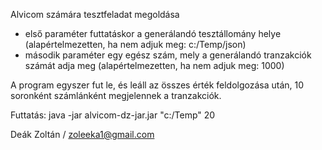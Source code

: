 ﻿Alvicom számára tesztfeladat megoldása
- első paraméter futtatáskor a generálandó tesztállomány helye (alapértelmezetten, ha nem adjuk meg: c:/Temp/json)
- második paraméter egy egész szám, mely a generálandó tranzakciók számát adja meg (alapértelmezetten, ha nem adjuk meg: 1000)

A program egyszer fut le, és leáll az összes érték feldolgozása után, 10 soronként számlánként megjelennek a tranzakciók.

Futtatás: java -jar alvicom-dz-jar.jar "c:/Temp" 20

Deák Zoltán / zoleeka1@gmail.com